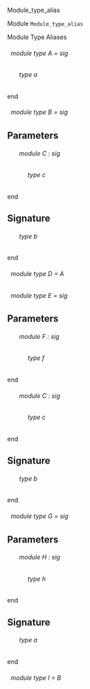 Module_type_alias

 Module `Module_type_alias`


Module Type Aliases<a id="module-type-A"></a>
###### &nbsp; module type A = sig

<a id="type-a"></a>
###### &nbsp; &nbsp; &nbsp; &nbsp;type a


end



<a id="module-type-B"></a>
###### &nbsp; module type B = sig


## Parameters


<a id="argument-1-C"></a>
###### &nbsp; &nbsp; &nbsp; &nbsp;module C : sig

<a id="type-c"></a>
###### &nbsp; &nbsp; &nbsp; &nbsp;&nbsp; &nbsp; &nbsp;type c


end




## Signature


<a id="type-b"></a>
###### &nbsp; &nbsp; &nbsp; &nbsp;type b


end



<a id="module-type-D"></a>
###### &nbsp; module type D = A



<a id="module-type-E"></a>
###### &nbsp; module type E = sig


## Parameters


<a id="argument-1-F"></a>
###### &nbsp; &nbsp; &nbsp; &nbsp;module F : sig

<a id="type-f"></a>
###### &nbsp; &nbsp; &nbsp; &nbsp;&nbsp; &nbsp; &nbsp;type f


end



<a id="argument-1-C"></a>
###### &nbsp; &nbsp; &nbsp; &nbsp;module C : sig

<a id="type-c"></a>
###### &nbsp; &nbsp; &nbsp; &nbsp;&nbsp; &nbsp; &nbsp;type c


end




## Signature


<a id="type-b"></a>
###### &nbsp; &nbsp; &nbsp; &nbsp;type b


end



<a id="module-type-G"></a>
###### &nbsp; module type G = sig


## Parameters


<a id="argument-1-H"></a>
###### &nbsp; &nbsp; &nbsp; &nbsp;module H : sig

<a id="type-h"></a>
###### &nbsp; &nbsp; &nbsp; &nbsp;&nbsp; &nbsp; &nbsp;type h


end




## Signature


<a id="type-a"></a>
###### &nbsp; &nbsp; &nbsp; &nbsp;type a


end



<a id="module-type-I"></a>
###### &nbsp; module type I = B

